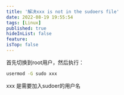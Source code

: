 ```yaml
---
title: '解决xxx is not in the sudoers file'
date: 2022-08-19 19:55:54
tags: [Linux]
published: true
hideInList: false
feature: 
isTop: false
---
```

首先切换到root用户，然后执行：
```sh
usermod -G sudo xxx
```
xxx 是需要加入sudoer的用户名